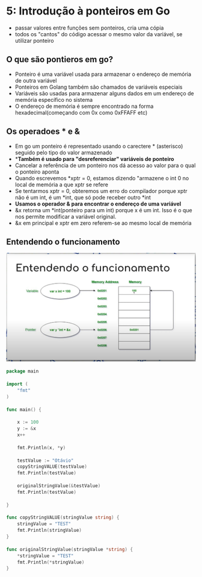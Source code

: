 # 5: Introdução à ponteiros em Go

- passar valores entre funções sem ponteiros, cria uma cópia
- todos os "cantos" do código acessar o mesmo valor da variável, se utilizar ponteiro

## O que são pontieros em go?
- Ponteiro é uma variável usada para armazenar o endereço de memória de outra variável
- Ponteiros em Golang também são chamados de variáveis especiais
- Variáveis são usadas para armazenar alguns dados em um endereço de memória específico no sistema
- O endereço de memória é sempre encontrado na forma hexadecimal(começando com 0x como 0xFFAFF etc)

## Os operadoes * e & 
- Em go um ponteiro é representado usando o carectere * (asterisco) seguido pelo tipo do valor armazenado
- ***Também é usado para "desreferenciar" variáveis de ponteiro**
- Cancelar a referência de um ponteiro nos dá acesso ao valor para o qual o ponteiro aponta
- Quando escrevemos *xptr = 0, estamos dizendo "armazene o int 0 no local de memória a que xptr se refere
- Se tentarmos xptr = 0, obteremos um erro do compilador porque xptr não é um int, é um *int, que só pode receber outro *int 
- **Usamos o operador & para encontrar o endereço de uma variável**
- &x retorna um *int(ponteiro para um int) porque x é um int. Isso é o que nos permite modificar a variável original.
- &x em principal e xptr em zero referem-se ao mesmo local de memória

## Entendendo o funcionamento

![image](img-pointer.PNG)

```go
package main

import (
	"fmt"
)

func main() {

	x := 100
	y := &x
	x++

	fmt.Println(x, *y)

	testValue := "Otávio"
	copyStringVALUE(testValue)
	fmt.Println(testValue)

	originalStringValue(&testValue)
	fmt.Println(testValue)

}

func copyStringVALUE(stringValue string) {
	stringValue = "TEST"
	fmt.Println(stringValue)
}

func originalStringValue(stringValue *string) {
	*stringValue = "TEST"
	fmt.Println(*stringValue)
}
```

